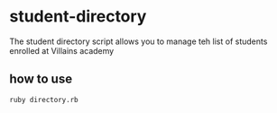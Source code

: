 # student-directory

The student directory script allows you to manage teh list of students enrolled at Villains academy

## how to use

```shell
ruby directory.rb
```
